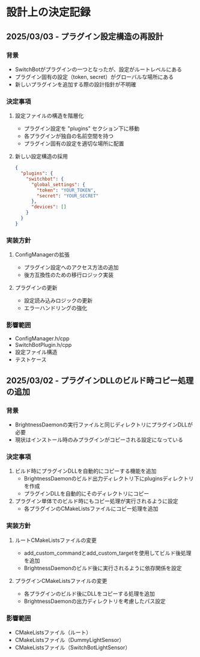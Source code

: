# 設計上の決定記録

## 2025/03/03 - プラグイン設定構造の再設計

### 背景
- SwitchBotがプラグインの一つとなったが、設定がルートレベルにある
- プラグイン固有の設定（token, secret）がグローバルな場所にある
- 新しいプラグインを追加する際の設計指針が不明確

### 決定事項
1. 設定ファイルの構造を階層化
   - プラグイン設定を "plugins" セクション下に移動
   - 各プラグインが独自の名前空間を持つ
   - プラグイン固有の設定を適切な場所に配置

2. 新しい設定構造の採用
   ```json
   {
     "plugins": {
       "switchbot": {
         "global_settings": {
           "token": "YOUR_TOKEN",
           "secret": "YOUR_SECRET"
         },
         "devices": []
       }
     }
   }
   ```

### 実装方針
1. ConfigManagerの拡張
   - プラグイン設定へのアクセス方法の追加
   - 後方互換性のための移行ロジック実装

2. プラグインの更新
   - 設定読み込みロジックの更新
   - エラーハンドリングの強化

### 影響範囲
- ConfigManager.h/cpp
- SwitchBotPlugin.h/cpp
- 設定ファイル構造
- テストケース

## 2025/03/02 - プラグインDLLのビルド時コピー処理の追加

### 背景
- BrightnessDaemonの実行ファイルと同じディレクトリにプラグインDLLが必要
- 現状はインストール時のみプラグインがコピーされる設定になっている

### 決定事項
1. ビルド時にプラグインDLLを自動的にコピーする機能を追加
   - BrightnessDaemonのビルド出力ディレクトリ下にpluginsディレクトリを作成
   - プラグインDLLを自動的にそのディレクトリにコピー
2. プラグイン単体でのビルド時にもコピー処理が実行されるように設定
   - 各プラグインのCMakeListsファイルにコピー処理を追加

### 実装方針
1. ルートCMakeListsファイルの変更
   - add_custom_commandとadd_custom_targetを使用してビルド後処理を追加
   - BrightnessDaemonのビルド後に実行されるように依存関係を設定

2. プラグインCMakeListsファイルの変更
   - 各プラグインのビルド後にDLLをコピーする処理を追加
   - BrightnessDaemonの出力ディレクトリを考慮したパス設定

### 影響範囲
- CMakeListsファイル（ルート）
- CMakeListsファイル（DummyLightSensor）
- CMakeListsファイル（SwitchBotLightSensor）
